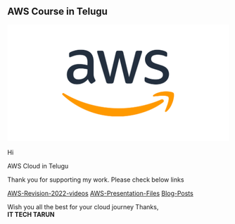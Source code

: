 ## AWS Course in Telugu

![](imgs/aws.png)

Hi

AWS Cloud in Telugu

Thank you for supporting my work. Please check below links 


[AWS-Revision-2022-videos](https://youtube.com/playlist?list=PL3NjVVvaR8yr01bTrttsxP2QOZAuec8DB)
[AWS-Presentation-Files](https://drive.google.com/drive/folders/1njelbwRMPxJtxXU-CXY5z3tNc4Lc4Inn?usp=sharing)
[Blog-Posts](https://ittechtarun.blogspot.com/search/label/AWS%20Cloud%20Computing)


Wish you all the best for your cloud journey
Thanks,</br>
<b>IT TECH TARUN</b>
